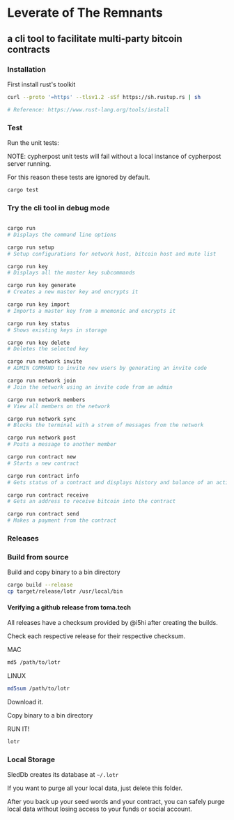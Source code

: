 # Leverate of The Remnants

## a cli tool to facilitate multi-party bitcoin contracts

### Installation

First install rust's toolkit

```bash
curl --proto '=https' --tlsv1.2 -sSf https://sh.rustup.rs | sh

# Reference: https://www.rust-lang.org/tools/install
```

### Test

Run the unit tests:

NOTE: cypherpost unit tests will fail without a local instance of cypherpost server running.

For this reason these tests are ignored by default.

```bash
cargo test 
```

### Try the cli tool in debug mode

```bash

cargo run 
# Displays the command line options

cargo run setup
# Setup configurations for network host, bitcoin host and mute list

cargo run key
# Displays all the master key subcommands

cargo run key generate 
# Creates a new master key and encrypts it 

cargo run key import 
# Imports a master key from a mnemonic and encrypts it

cargo run key status
# Shows existing keys in storage

cargo run key delete
# Deletes the selected key

cargo run network invite
# ADMIN COMMAND to invite new users by generating an invite code

cargo run network join
# Join the network using an invite code from an admin

cargo run network members
# View all members on the network

cargo run network sync
# Blocks the terminal with a strem of messages from the network

cargo run network post
# Posts a message to another member

cargo run contract new
# Starts a new contract

cargo run contract info
# Gets status of a contract and displays history and balance of an active contract

cargo run contract receive
# Gets an address to receive bitcoin into the contract

cargo run contract send
# Makes a payment from the contract
```

### Releases

### Build from source

Build and copy binary to a bin directory

```bash
cargo build --release
cp target/release/lotr /usr/local/bin
```

#### Verifying a github release from toma.tech

All releases have a checksum provided by @i5hi after creating the builds.

Check each respective release for their respective checksum.

MAC
```bash
md5 /path/to/lotr
```

LINUX
```bash
md5sum /path/to/lotr
```

Download it.

Copy binary to a bin directory

RUN IT!

```bash
lotr
```

### Local Storage

SledDb creates its database at `~/.lotr`

If you want to purge all your local data, just delete this folder.

After you back up your seed words and your contract, you can safely purge local data without losing access to your funds or social account.